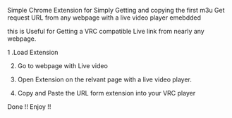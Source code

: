 Simple Chrome Extension for Simply Getting and copying the first m3u Get request URL from any webpage with a live video player emebdded

this is Useful for Getting a VRC compatible Live link from nearly any webpage.

1 .Load Extension

2. Go to webpage with Live video 

3. Open Extension on the relvant page with a live video player.

4. Copy and Paste the URL form extension into your VRC player

Done !! Enjoy !!
